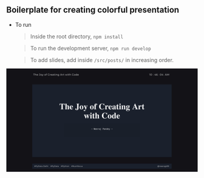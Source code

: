 ## Boilerplate for creating colorful presentation


-  To run

	> Inside the root directory, `npm install`
	
	> To run the development server, `npm run develop`

	> To add slides, add inside `/src/posts/` in increasing order.

![Alt text](./src/images/gatsby.png "Example")



